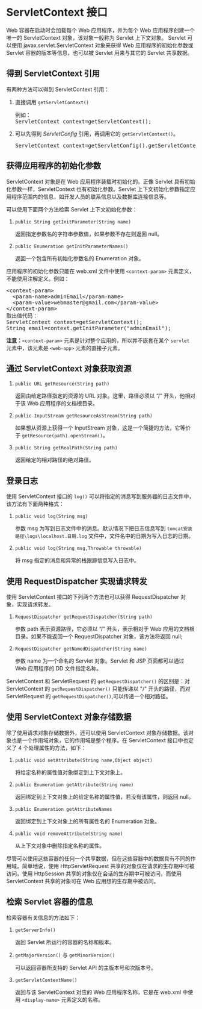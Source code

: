 # ServletContext 接口
Web 容器在启动时会加载每个 Web 应用程序，并为每个 Web 应用程序创建一个唯一的 ServletContext 对象，该对象一般称为 Servlet 上下文对象。
Servlet 可以使用 javax.servlet.ServletContext 对象来获得 Web 应用程序的初始化参数或 Servlet 容器的版本等信息，也可以被 Servlet 用来与其它的 Servlet 共享数据。

## 得到 ServletContext 引用
有两种方法可以得到 ServletContext 引用：
<ol>
<li>直接调用 <code>getServletContext()</code>
<pre>
例如：
ServletContext context=getServletContext();
</pre>
</li>
<li>可以先得到 <em>ServletConfig</em> 引用，再调用它的 <code>getServletContext()</code>。
<pre>
ServletContext context=getServletConfig().getServletContext();
</pre>
</li>
</ol>

## 获得应用程序的初始化参数
ServletContext 对象是在 Web 应用程序装载时初始化的。正像 Servlet 具有初始化参数一样，ServletContext 也有初始化参数。Servlet 上下文初始化参数指定应用程序范围内的信息，如开发人员的联系信息以及数据库连接信息等。

可以使用下面两个方法检索 Servlet 上下文初始化参数：
<ol>
<li><code>public String getInitParameter(String name)</code>
<p>
返回指定参数名的字符串参数值，如果参数不存在则返回 null。
</p>
</li>
<li>
<code>public Enumeration getInitParameterNames()</code>
<p>
返回一个包含所有初始化参数名的 Enumeration 对象。
</p>
</li>
</ol>

应用程序的初始化参数只能在 web.xml 文件中使用 <code>&lt;context-param&gt;</code> 元素定义，不能使用注解定义。例如：
<pre>
&lt;context-param&gt;
  &lt;param-name&gt;adminEmail&lt;/param-name&gt;
  &lt;param-value&gt;webmaster@gmail.com&lt;/param-value&gt;
&lt;/context-param&gt;
取出值代码：
ServletContext context=getServletContext();
String email=context.getInitParameter("adminEmail");
</pre>
<strong>注意：</strong><code>&lt;context-param&gt;</code> 元素是针对整个应用的，所以并不嵌套在某个 `servlet` 元素中，该元素是 `<web-app>` 元素的直接子元素。

## 通过 ServletContext 对象获取资源
<ol>
<li><code>public URL getResource(String path)</code>
<p>
返回由给定路径指定的资源的 URL 对象。这里，路径必须以 “/” 开头，他相对于该 Web 应用程序的文档根目录。
</p>
</li>
<li><code>public InputStream getResourceAsStream(String path)</code>
<p>
如果想从资源上获得一个 InputStream 对象，这是一个简捷的方法，它等价于 <code>getResource(path).openStream()</code>。
</p>
</li>
<li><code>public String getRealPath(String path)</code>
<p>
返回给定的相对路径的绝对路径。
</p>
</li>
</ol>

## 登录日志
使用 ServletContext 接口的 `log()` 可以将指定的消息写到服务器的日志文件中，该方法有下面两种格式：
<ol>
<li><code>public void log(String msg)</code>
<p>
参数 msg 为写到日志文件中的消息。默认情况下把日志信息写到 <code>tomcat安装路径\logs\localhost.日期.log</code> 文件中，文件名中的日期为写入日志的日期。
</p>
</li>
<li><code>public void log(String msg,Throwable throwable)</code>
<p>
将 msg 指定的消息和异常的栈跟踪信息写入日志中。
</p>
</li>
</ol>

## 使用 RequestDispatcher 实现请求转发
使用 ServletContext 接口的下列两个方法也可以获得 RequestDispatcher 对象，实现请求转发。
<ol>
<li><code>RequestDispatcher getRequestDispatcher(String path)</code>
<p>
参数 path 表示资源路径，它必须以 “/” 开头，表示相对于 Web 应用的文档根目录。如果不能返回一个 RequestDispatcher 对象，该方法将返回 null;
</p>
</li>
<li><code>RequestDispatcher getNamedDispatcher(String name)</code>
<p>
参数 name 为一个命名的 Servlet 对象。Servlet 和 JSP 页面都可以通过 Web 应用程序的 DD 文件指定名称。
</p>
</li>
</ol>

ServletContext 和 ServletRequest 的 `getRequestDispatcher()` 的区别是：对 ServletContext 的 `getRequestDispatcher()` 只能传递以 "/" 开头的路径，而对 ServletRequest 的 `getRequestDispatcher()`,可以传递一个相对路径。

## 使用 ServletContext 对象存储数据
除了使用请求对象存储数据外，还可以使用 ServletContext 对象存储数据。该对象也是一个作用域对象，它的作用域是整个程序。在 ServletContext 接口中也定义了 4 个处理属性的方法，如下：
<ol>
<li><code>public void setAttribute(String name,Object object)</code>
<p>
将给定名称的属性值对象绑定到上下文对象上。
</p>
</li>
<li><code>public Enumeration getAttribute(String name)</code>
<p>
返回绑定到上下文对象上的给定名称的属性值，若没有该属性，则返回 null。
</p>
</li>
<li><code>public Enumeration getAttributeNames</code>
<p>
返回绑定到上下文对象上的所有属性名的 Enumeration 对象。
</p>
</li>
<li><code>public void removeAttribute(String name)</code>
<p>
从上下文对象中删除指定名称的属性。
</p>
</li>
</ol>

尽管可以使用这些容器的任何一个共享数据，但在这些容器中的数据具有不同的作用域。简单地说，使用 HttpServletRequest 共享的对象仅在请求的生存期中可被访问，使用 HttpSession 共享的对象仅在会话的生存期中可被访问，而使用 ServletContext 共享的对象可在 Web 应用想的生存期中被访问。

## 检索 Servlet 容器的信息
检索容器有关信息的方法如下：
<ol>
<li><code>getServerInfo()</code>
<p>
返回 Servlet 所运行的容器的名称和版本。
</p>
</li>
<li><code>getMajorVersion()</code> 与 <code>getMinorVersion()</code>
<p>
可以返回容器所支持的 Servlet API 的主版本号和次版本号。
</p>
</li>
<li><code>getServletContextName()</code>
<p>
返回与该 ServletContext 对应的 Web 应用程序名称，它是在 web.xml 中使用 <code>&lt;display-name&gt;</code> 元素定义的名称。
</p>
</li>
</ol>
